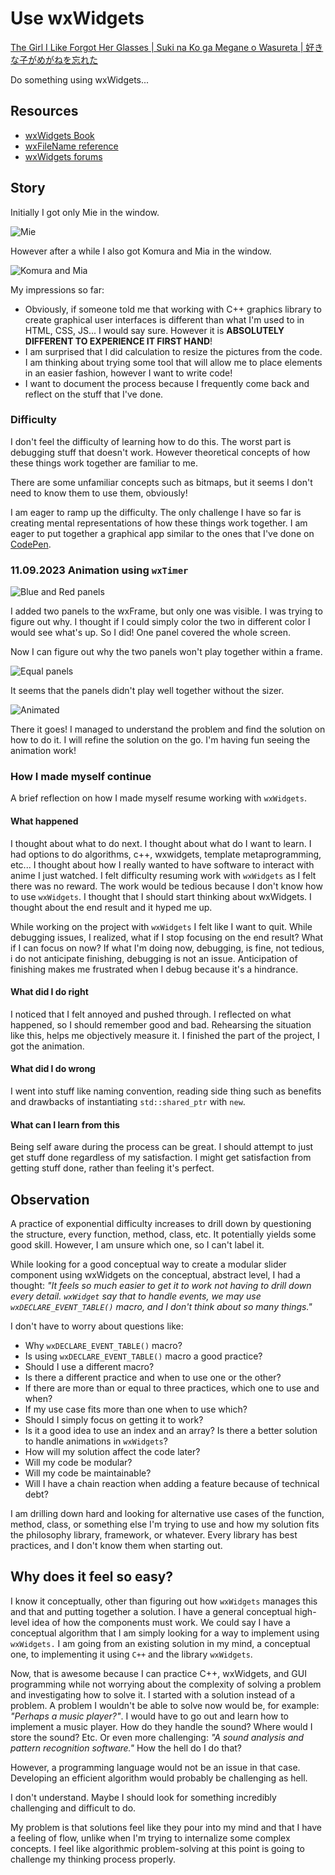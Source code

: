# Use wxWidgets

[The Girl I Like Forgot Her Glasses | Suki na Ko ga Megane o Wasureta | 好きな子がめがねを忘れた](https://sukinako-ga-megane-wo-wasureta.fandom.com/wiki/Manga)

Do something using wxWidgets...

## Resources

- [wxWidgets Book](https://www.wxwidgets.org/docs/book/Cross-Platform%20GUI%20Programming%20with%20wxWidgets.pdf)
- [wxFileName reference](https://docs.wxwidgets.org/trunk/classwx_file_name.html)
- [wxWidgets forums](https://forums.wxwidgets.org/viewtopic.php?t=19583)

## Story

Initially I got only Mie in the window.

![Mie](docs/only_girl.png)

However after a while I also got Komura and Mia in the window.

![Komura and Mia](docs/girl_and_guy.png)

My impressions so far:

- Obviously, if someone told me that working with C++ graphics library to create graphical user interfaces is different than what I'm used to in HTML, CSS, JS... I would say sure. However it is **ABSOLUTELY DIFFERENT TO EXPERIENCE IT FIRST HAND**!
- I am surprised that I did calculation to resize the pictures from the code. I am thinking about trying some tool that will allow me to place elements in an easier fashion, however I want to write code!
- I want to document the process because I frequently come back and reflect on the stuff that I've done.

### Difficulty

I don't feel the difficulty of learning how to do this. The worst part is debugging stuff that doesn't work. However theoretical concepts of how these things work together are familiar to me.

There are some unfamiliar concepts such as bitmaps, but it seems I don't need to know them to use them, obviously!

I am eager to ramp up the difficulty. The only challenge I have so far is creating mental representations of how these things work together. I am eager to put together a graphical app similar to the ones that I've done on [CodePen](https://codepen.io/Flexos96/pen/NWELEgq).

### 11.09.2023 Animation using `wxTimer`

![Blue and Red panels](docs/panel_wont_show.png)

I added two panels to the wxFrame, but only one was visible. I was trying to figure out why. I thought if I could simply color the two in different color I would see what's up. So I did! One panel covered the whole screen.

Now I can figure out why the two panels won't play together within a frame.

![Equal panels](docs/equal_panels.png)

It seems that the panels didn't play well together without the sizer.

![Animated](docs/animated.gif)

There it goes! I managed to understand the problem and find the solution on how to do it. I will refine the solution on the go. I'm having fun seeing the animation work!

### How I made myself continue

A brief reflection on how I made myself resume working with `wxWidgets`.

#### What happened

I thought about what to do next. I thought about what do I want to learn. I had options to do algorithms, c++, wxwidgets, template metaprogramming, etc... I thought about how I really wanted to have software to interact with anime I just watched. I felt difficulty resuming work with `wxWidgets` as I felt there was no reward. The work would be tedious because I don't know how to use `wxWidgets`. I thought that I should start thinking about wxWidgets. I thought about the end result and it hyped me up.

While working on the project with `wxWidgets` I felt like I want to quit. While debugging issues, I realized, what if I stop focusing on the end result? What if I can focus on now? If what I'm doing now, debugging, is fine, not tedious, i do not anticipate finishing, debugging is not an issue. Anticipation of finishing makes me frustrated when I debug because it's a hindrance.

#### What did I do right

I noticed that I felt annoyed and pushed through. I reflected on what happened, so I should remember good and bad. Rehearsing the situation like this, helps me objectively measure it. I finished the part of the project, I got the animation.

#### What did I do wrong

I went into stuff like naming convention, reading side thing such as benefits and drawbacks of instantiating `std::shared_ptr` with `new`.

#### What can I learn from this

Being self aware during the process can be great. I should attempt to just get stuff done regardless of my satisfaction. I might get satisfaction from getting stuff done, rather than feeling it's perfect.

## Observation

A practice of exponential difficulty increases to drill down by questioning the structure, every function, method, class, etc. It potentially yields some good skill. However, I am unsure which one, so I can't label it.

While looking for a good conceptual way to create a modular slider component using wxWidgets on the conceptual, abstract level, I had a thought: _"It feels so much easier to get it to work not having to drill down every detail. `wxWidget` say that to handle events, we may use `wxDECLARE_EVENT_TABLE()` macro, and I don't think about so many things."_

I don't have to worry about questions like:

- Why `wxDECLARE_EVENT_TABLE()` macro?
- Is using `wxDECLARE_EVENT_TABLE()` macro a good practice?
- Should I use a different macro?
- Is there a different practice and when to use one or the other?
- If there are more than or equal to three practices, which one to use and when?
- If my use case fits more than one when to use which?
- Should I simply focus on getting it to work?
- Is it a good idea to use an index and an array? Is there a better solution to handle animations in `wxWidgets`?
- How will my solution affect the code later?
- Will my code be modular?
- Will my code be maintainable?
- Will I have a chain reaction when adding a feature because of technical debt?

I am drilling down hard and looking for alternative use cases of the function, method, class, or something else I'm trying to use and how my solution fits the philosophy library, framework, or whatever. Every library has best practices, and I don't know them when starting out.

## Why does it feel so easy?

I know it conceptually, other than figuring out how `wxWidgets` manages this and that and putting together a solution. I have a general conceptual high-level idea of how the components must work. We could say I have a conceptual algorithm that I am simply looking for a way to implement using `wxWidgets.` I am going from an existing solution in my mind, a conceptual one, to implementing it using `C++` and the library `wxWidgets`.

Now, that is awesome because I can practice C++, wxWidgets, and GUI programming while not worrying about the complexity of solving a problem and investigating how to solve it. I started with a solution instead of a problem. A problem I wouldn't be able to solve now would be, for example: _"Perhaps a music player?"_. I would have to go out and learn how to implement a music player. How do they handle the sound? Where would I store the sound? Etc. Or even more challenging: _"A sound analysis and pattern recognition software."_ How the hell do I do that?

However, a programming language would not be an issue in that case. Developing an efficient algorithm would probably be challenging as hell.

I don't understand. Maybe I should look for something incredibly challenging and difficult to do.

My problem is that solutions feel like they pour into my mind and that I have a feeling of flow, unlike when I'm trying to internalize some complex concepts. I feel like algorithmic problem-solving at this point is going to challenge my thinking process properly.
